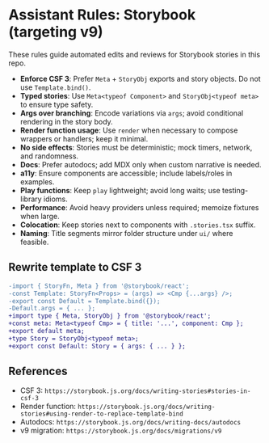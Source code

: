 # Assistant Rules: Storybook (targeting v9)

These rules guide automated edits and reviews for Storybook stories in this repo.

- **Enforce CSF 3**: Prefer `Meta` + `StoryObj` exports and story objects. Do not use `Template.bind()`.
- **Typed stories**: Use `Meta<typeof Component>` and `StoryObj<typeof meta>` to ensure type safety.
- **Args over branching**: Encode variations via `args`; avoid conditional rendering in the story body.
- **Render function usage**: Use `render` when necessary to compose wrappers or handlers; keep it minimal.
- **No side effects**: Stories must be deterministic; mock timers, network, and randomness.
- **Docs**: Prefer autodocs; add MDX only when custom narrative is needed.
- **a11y**: Ensure components are accessible; include labels/roles in examples.
- **Play functions**: Keep `play` lightweight; avoid long waits; use testing-library idioms.
- **Performance**: Avoid heavy providers unless required; memoize fixtures when large.
- **Colocation**: Keep stories next to components with `.stories.tsx` suffix.
- **Naming**: Title segments mirror folder structure under `ui/` where feasible.

## Rewrite template to CSF 3

```diff
-import { StoryFn, Meta } from '@storybook/react';
-const Template: StoryFn<Props> = (args) => <Cmp {...args} />;
-export const Default = Template.bind({});
-Default.args = { ... };
+import type { Meta, StoryObj } from '@storybook/react';
+const meta: Meta<typeof Cmp> = { title: '...', component: Cmp };
+export default meta;
+type Story = StoryObj<typeof meta>;
+export const Default: Story = { args: { ... } };
```

## References
- CSF 3: `https://storybook.js.org/docs/writing-stories#stories-in-csf-3`
- Render function: `https://storybook.js.org/docs/writing-stories#using-render-to-replace-template-bind`
- Autodocs: `https://storybook.js.org/docs/writing-docs/autodocs`
- v9 migration: `https://storybook.js.org/docs/migrations/v9`